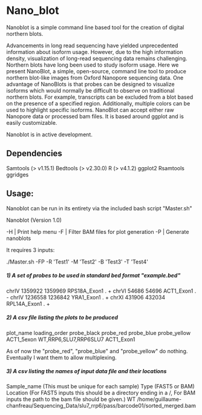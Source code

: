 # Nano_blot

Nanoblot is a simple command line based tool for the creation of digital northern blots.

Advancements in long read sequencing have yielded unprecedented information about isoform usage. However, 
due to the high information density, visualization of long-read sequencing data remains challenging. 
Northern blots have long been used to study isoform usage. Here we present NanoBlot, a simple, open-source, 
command line tool to produce northern blot-like images from Oxford Nanopore sequencing data. One advantage 
of NanoBlots is that probes can be designed to visualize isoforms which would normally be difficult to 
observe on traditional northern blots. For example, transcripts can be excluded from a blot based on the 
presence of a specified region. Additionally, multiple colors can be used to highlight specific isoforms. 
NanoBlot can accept either raw Nanopore data or processed bam files. It is based around ggplot and is 
easily customizable. 

Nanoblot is in active development. 

## Dependencies 

Samtools (> v1.15.1)
Bedtools (> v2.30.0)
R (> v4.1.2)
  ggplot2
  Rsamtools
  ggridges
  

## Usage:

Nanoblot can be run in its entirety via the included bash script "Master.sh"

Nanoblot (Version 1.0)

-H  |  Print help menu
-F  |  Filter BAM files for plot generation
-P  |  Generate nanoblots


It requires 3 inputs:

./Master.sh -FP -R 'Test1' -M 'Test2' -B 'Test3' -T 'Test4'

##### 1) A set of probes to be used in standard bed format "example.bed" 

  chrIV	1359922	1359969	RPS18A_Exon1	.	+
  chrVI	54686	54696	ACT1_Exon1	.	-
  chrIV	1236558	1236842	YRA1_Exon1	.	+
  chrXI	431906	432034	RPL14A_Exon1	.	+


##### 2) A csv file listing the plots to be produced 

  plot_name	loading_order	probe_black	probe_red	probe_blue	probe_yellow
  ACT1_5exon	WT,RRP6,SLU7,RRP6SLU7	ACT1_Exon1	

  As of now the "probe_red", "probe_blue" and "probe_yellow" do nothing. 
  Eventually I want them to allow multiplexing.

##### 3) A csv listing the names of input data file and their locations

  Sample_name (This must be unique for each sample)	Type (FAST5 or BAM)	Location (For FAST5 inputs this should be a directory ending in a /, For BAM inputs the path to the bam file should be given.)
  WT		/home/guillaume-chanfreau/Sequencing_Data/slu7_rrp6/pass/barcode01/sorted_merged.bam
